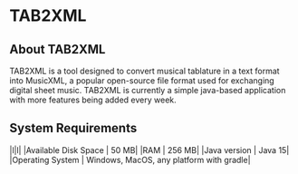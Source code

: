 # TAB2XML

## About TAB2XML
TAB2XML is a tool designed to convert musical tablature in a text format into MusicXML, a popular open-source file format used for exchanging digital sheet music.  TAB2XML is currently a simple java-based application with more features being added every week.  

## System Requirements
|l|l|
|Available Disk Space |	50 MB|
|RAM	| 256 MB|
|Java version	| Java 15|
|Operating System |	Windows, MacOS, any platform with gradle|
